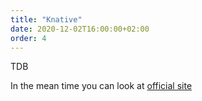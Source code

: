 ```yaml
---
title: "Knative"
date: 2020-12-02T16:00:00+02:00
order: 4
---
```


TDB

In the mean time you can look at [official site](https://knative.dev/)
